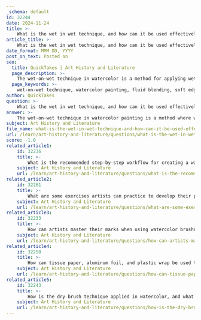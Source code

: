 ```yaml
---
_schema: default
id: 32244
date: 2024-11-24
title: >-
    What is the wet in wet technique, and how can it be used effectively in watercolor?
article_title: >-
    What is the wet in wet technique, and how can it be used effectively in watercolor?
date_format: MMM DD, YYYY
post_on_text: Posted on
seo:
  title: QuickTakes | Art History and Literature
  page_description: >-
    The wet-on-wet technique in watercolor is a method for applying wet paint to wet paper, allowing for seamless blending and soft edges, ideal for atmospheric effects in various watercolor applications.
  page_keywords: >-
    wet-on-wet technique, watercolor painting, fluid blending, soft edges, atmospheric effects, color layering, watercolor tips, painting backgrounds, dreamy transitions, brush techniques
author: QuickTakes
question: >-
    What is the wet in wet technique, and how can it be used effectively in watercolor?
answer: >-
    The wet-on-wet technique in watercolor painting is a method where wet paint is applied to wet paper, allowing for fluid color blending and the creation of soft edges. This technique is particularly effective for achieving atmospheric effects, such as soft transitions in landscapes or dreamy backgrounds.\n\n### How to Use the Wet-on-Wet Technique Effectively\n\n1. **Prepare Your Paper**: \n   - Start by stretching your watercolor paper to prevent it from buckling or warping when wet. You can secure the paper to a board using masking tape or watercolor tape.\n   - Wet the paper evenly using a clean brush, sponge, or a spray bottle filled with water. Ensure that the paper is saturated but not soaking wet.\n\n2. **Applying the Paint**:\n   - With the paper still wet, load your brush with watery paint. It's advisable to start with a light wash of color.\n   - Lightly touch the brush to the wet paper, allowing the paint to spread and blend naturally. The moisture in the paper will help the colors merge seamlessly, creating soft gradients and rich textures.\n\n3. **Layering Colors**:\n   - You can add more layers of color while the paper is still wet to build up intensity. This layering can create depth and complexity in your painting.\n   - Be mindful of the amount of water in your brush; too much can lead to overly diluted colors, while too little may not allow for the desired blending.\n\n4. **Common Applications**:\n   - The wet-on-wet technique is ideal for creating backgrounds, skies, and other elements where soft transitions are desired. It is also useful for painting flowers and other organic forms that benefit from fluidity.\n\n5. **Tips for Success**:\n   - Work quickly, as the wet surface will dry over time, limiting your blending opportunities.\n   - Experiment with different brush sizes and shapes to see how they affect the application and blending of colors.\n   - Practice controlling the amount of water and paint on your brush to achieve various effects.\n\nBy mastering the wet-on-wet technique, artists can create stunning, ethereal effects in their watercolor paintings, making it a vital skill in the watercolor artist's toolkit.
subject: Art History and Literature
file_name: what-is-the-wet-in-wet-technique-and-how-can-it-be-used-effectively-in-watercolor.md
url: /learn/art-history-and-literature/questions/what-is-the-wet-in-wet-technique-and-how-can-it-be-used-effectively-in-watercolor
score: -1.0
related_article1:
    id: 32236
    title: >-
        What is the recommended step-by-step workflow for creating a watercolor painting?
    subject: Art History and Literature
    url: /learn/art-history-and-literature/questions/what-is-the-recommended-stepbystep-workflow-for-creating-a-watercolor-painting
related_article2:
    id: 32261
    title: >-
        What are some exercises artists can practice to develop their personal style in watercolor?
    subject: Art History and Literature
    url: /learn/art-history-and-literature/questions/what-are-some-exercises-artists-can-practice-to-develop-their-personal-style-in-watercolor
related_article3:
    id: 32233
    title: >-
        How can artists master their marks when using watercolor brushes?
    subject: Art History and Literature
    url: /learn/art-history-and-literature/questions/how-can-artists-master-their-marks-when-using-watercolor-brushes
related_article4:
    id: 32250
    title: >-
        How can tissue paper, aluminum foil, and plastic wrap be used to create texture in watercolor?
    subject: Art History and Literature
    url: /learn/art-history-and-literature/questions/how-can-tissue-paper-aluminum-foil-and-plastic-wrap-be-used-to-create-texture-in-watercolor
related_article5:
    id: 32243
    title: >-
        How is the dry brush technique applied in watercolor, and what effects does it create?
    subject: Art History and Literature
    url: /learn/art-history-and-literature/questions/how-is-the-dry-brush-technique-applied-in-watercolor-and-what-effects-does-it-create
---
```


&nbsp;